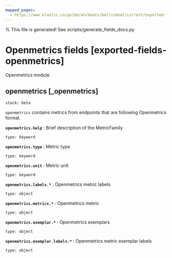 ```yaml
---
mapped_pages:
  - https://www.elastic.co/guide/en/beats/metricbeat/current/exported-fields-openmetrics.html
---
```


% This file is generated! See scripts/generate_fields_docs.py

# Openmetrics fields [exported-fields-openmetrics]

Openmetrics module

## openmetrics [_openmetrics]

```{applies_to}
stack: beta
```

`openmetrics` contains metrics from endpoints that are following Openmetrics format.

**`openmetrics.help`**
:   Brief description of the MetricFamily

    type: keyword


**`openmetrics.type`**
:   Metric type

    type: keyword


**`openmetrics.unit`**
:   Metric unit

    type: keyword


**`openmetrics.labels.*`**
:   Openmetrics metric labels

    type: object


**`openmetrics.metrics.*`**
:   Openmetrics metric

    type: object


**`openmetrics.exemplar.*`**
:   Openmetrics exemplars

    type: object


**`openmetrics.exemplar.labels.*`**
:   Openmetrics metric exemplar labels

    type: object


